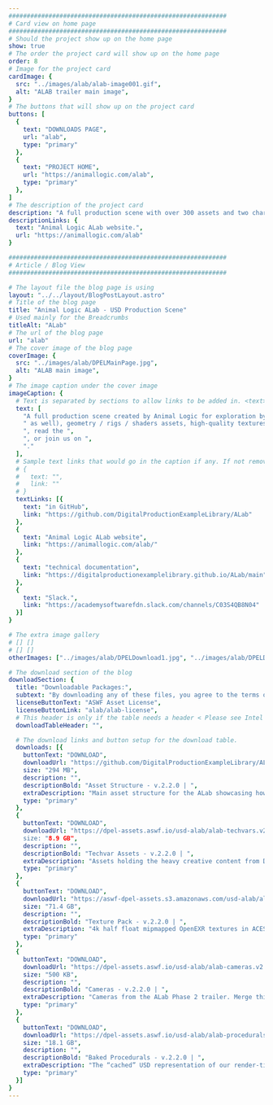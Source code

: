 ```yaml
---
############################################################
# Card view on home page
############################################################
# Should the project show up on the home page
show: true
# The order the project card will show up on the home page
order: 8
# Image for the project card
cardImage: {
  src: "../images/alab/alab-image001.gif",
  alt: "ALAB trailer main image",
}
# The buttons that will show up on the project card
buttons: [
  {
    text: "DOWNLOADS PAGE",
    url: "alab",
    type: "primary"
  },
  {
    text: "PROJECT HOME",
    url: "https://animallogic.com/alab",
    type: "primary"
  },
]
# The description of the project card
description: "A full production scene with over 300 assets and two characters, with looping animation in the first open-sourced USD scene and shot context from a studio. Supplied as three separate downloads: the full production scene, high-quality textures, and baked procedural fur and fabric for the animated characters. For more information, visit the "
descriptionLinks: {
  text: "Animal Logic ALab website.",
  url: "https://animallogic.com/alab"
}

############################################################
# Article / Blog View
############################################################

# The layout file the blog page is using
layout: "../../layout/BlogPostLayout.astro"
# Title of the blog page
title: "Animal Logic ALab - USD Production Scene"
# Used mainly for the Breadcrumbs
titleAlt: "ALab"
# The url of the blog page
url: "alab"
# The cover image of the blog page
coverImage: {
  src: "../images/alab/DPELMainPage.jpg",
  alt: "ALAB main image",
}
# The image caption under the cover image
imageCaption: {
  # Text is separated by sections to allow links to be added in. <text> <link> <text>
  text: [
    "A full production scene created by Animal Logic for exploration by the wider community to be used in demonstrations, training material, and in the testing of USD support across software and pipeline. ALab has over 300 assets, complete with high-quality textures and two characters with looping animation in shot context, expanding on the static scenes released to date. Supplied as separate downloads: the asset structure (available ", 
    " as well), geometry / rigs / shaders assets, high-quality textures, and baked procedural fur and fabric for the animated characters. For more information, visit the ",
    ", read the ",
    ", or join us on ", 
    "."
  ],
  # Sample text links that would go in the caption if any. If not remove them like this:
  # {
  #   text: "",
  #   link: ""
  # }
  textLinks: [{
    text: "in GitHub",
    link: "https://github.com/DigitalProductionExampleLibrary/ALab"
  },
  {
    text: "Animal Logic ALab website",
    link: "https://animallogic.com/alab/"
  },
  {
    text: "technical documentation",
    link: "https://digitalproductionexamplelibrary.github.io/ALab/main"
  },
  {
    text: "Slack.",
    link: "https://academysoftwarefdn.slack.com/channels/C03S4QB8N04"
  }]
}

# The extra image gallery
# [] []
# [] []
otherImages: ["../images/alab/DPELDownload1.jpg", "../images/alab/DPELDownload2.jpg", "../images/alab/DPELDownload3.jpg", "../images/alab/DPELDownload4.jpg"]

# The download section of the blog
downloadSection: {
  title: "Downloadable Packages:",
  subtext: "By downloading any of these files, you agree to the terms of the license linked below.",
  licenseButtonText: "ASWF Asset License",
  licenseButtonLink: "alab/alab-license",
  # This header is only if the table needs a header < Please see Intel page for example of that >
  downloadTableHeader: "",

  # The download links and button setup for the download table.
  downloads: [{
    buttonText: "DOWNLOAD",
    downloadUrl: "https://github.com/DigitalProductionExampleLibrary/ALab/archive/refs/tags/v2.2.0.zip",
    size: "294 MB",
    description: "",
    descriptionBold: "Asset Structure - v.2.2.0 | ",
    extraDescription: "Main asset structure for the ALab showcasing how all assets relate to each other through USD composition arcs. This is purely the USD structure linking all files, and does not include any geometry, shaders or lights.",
    type: "primary"
  },
  {
    buttonText: "DOWNLOAD",
    downloadUrl: "https://dpel-assets.aswf.io/usd-alab/alab-techvars.v2.2.0.zip
    size: "8.9 GB",
    description: "",
    descriptionBold: "Techvar Assets - v.2.2.0 | ",
    extraDescription: "Assets holding the heavy creative content from DCCs (geometry, lights, shaders, textures, rigs), which Animal Logic refers to as 'techvar assets'. Merge this with the 'Asset Structure' package to render the ALab with 1k textures and without fur & cloth.",
    type: "primary"
  },
  {
    buttonText: "DOWNLOAD",
    downloadUrl: "https://aswf-dpel-assets.s3.amazonaws.com/usd-alab/alab-textures.v2.2.0.zip",
    size: "71.4 GB",
    description: "",
    descriptionBold: "Texture Pack - v.2.2.0 | ",
    extraDescription: "4k half float mipmapped OpenEXR textures in ACEScg color space. Merge this to see much higher quality for final rendering.",
    type: "primary"
  },
  {
    buttonText: "DOWNLOAD",
    downloadUrl: "https://dpel-assets.aswf.io/usd-alab/alab-cameras.v2.2.0.zip",
    size: "500 KB",
    description: "",
    descriptionBold: "Cameras - v.2.2.0 | ",
    extraDescription: "Cameras from the ALab Phase 2 trailer. Merge this to be able to select any trailer camera directly from the USD stage.",
    type: "primary"
  },             
  {
    buttonText: "DOWNLOAD",
    downloadUrl: "https://dpel-assets.aswf.io/usd-alab/alab-procedurals.v2.2.0.zip",
    size: "18.1 GB",
    description: "",
    descriptionBold: "Baked Procedurals - v.2.2.0 | ",
    extraDescription: "The “cached” USD representation of our render-time procedurals in the shot. Merge this to see the fur & cloth on the animated characters.",
    type: "primary"
  }]
}
---
```

